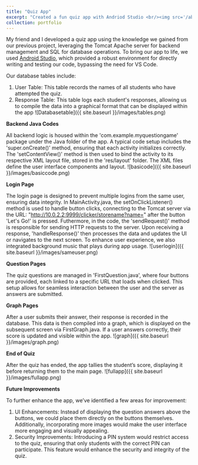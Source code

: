 ```yaml
---
title: "Quiz App"
excerpt: "Created a fun quiz app with Andriod Studio <br/><img src='/aboutme/images/imptmainpic.png' style='width:300px; height:auto;'>"
collection: portfolio
---
```


My friend and I developed a quiz app using the knowledge we gained from our previous project, leveraging the Tomcat Apache server for backend management and SQL for database operations. To bring our app to life, we used [Android Studio](https://www3.ntu.edu.sg/home/ehchua/Programming/android/Android_HowTo.html), which provided a robust environment for directly writing and testing our code, bypassing the need for VS Code.

Our database tables include:
1. User Table: This table records the names of all students who have attempted the quiz.
2. Response Table: This table logs each student's responses, allowing us to compile the data into a graphical format that can be displayed within the app
![Databasetable]({{ site.baseurl }}/images/tables.png)

**Backend Java Codes**

All backend logic is housed within the 'com.example.myquestiongame' package under the Java folder of the app. A typical code setup includes the 'super.onCreate()' method, ensuring that each activity initializes correctly. The 'setContentView()' method is then used to bind the activity to its respective XML layout file, stored in the 'res/layout' folder. The XML files define the user interface components and layout.
![basicode]({{ site.baseurl }}/images/basiccode.png)

**Login Page**

The login page is designed to prevent multiple logins from the same user, ensuring data integrity. In MainActivity.java, the setOnClickListener() method is used to handle button clicks, connecting to the Tomcat server via the URL: "http://10.0.2.2:9999/clicker/storename?name=" after the button 'Let's Go!' is pressed. Futhermore, in the code, the 'sendRequest()' method is responsible for sending HTTP requests to the server. Upon receiving a response, 'handleResponse()' then processes the data and updates the UI or navigates to the next screen. To enhance user experience, we also integrated background music that plays during app usage.
![userlogin]({{ site.baseurl }}/images/sameuser.png)

**Question Pages**

The quiz questions are managed in 'FirstQuestion.java', where four buttons are provided, each linked to a specific URL that loads when clicked. This setup allows for seamless interaction between the user and the server as answers are submitted.

**Graph Pages**

After a user submits their answer, their response is recorded in the database. This data is then compiled into a graph, which is displayed on the subsequent screen via FirstGraph.java. If a user answers correctly, their score is updated and visible within the app.
![graph]({{ site.baseurl }}/images/graph.png)

**End of Quiz**

After the quiz has ended, the app tallies the student’s score, displaying it before returning them to the main page. 
![fullapp]({{ site.baseurl }}/images/fullapp.png)

**Future Improvements**

To further enhance the app, we’ve identified a few areas for improvement:
1. UI Enhancements: Instead of displaying the question answers above the buttons, we could place them directly on the buttons themselves. Additionally, incorporating more images would make the user interface more engaging and visually appealing.
2. Security Improvements: Introducing a PIN system would restrict access to the quiz, ensuring that only students with the correct PIN can participate. This feature would enhance the security and integrity of the quiz.
